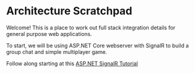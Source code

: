 # Architecture Scratchpad

Welcome! This is a place to work out full stack integration details for general purpose web applications.

To start, we will be using ASP.NET Core webserver with SignalR to build a group chat and simple multiplayer game.

Follow along starting at this [ASP.NET SignalR Tutorial](https://docs.microsoft.com/en-us/aspnet/core/tutorials/signalr?WT.mc_id=dotnet-35129-website&view=aspnetcore-6.0&tabs=visual-studio)

